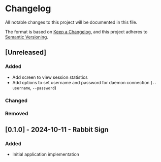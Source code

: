 # Changelog

All notable changes to this project will be documented in this file.

The format is based on [Keep a Changelog](https://keepachangelog.com/en/1.1.0/),
and this project adheres to [Semantic Versioning](https://semver.org/spec/v2.0.0.html).

## [Unreleased]

### Added

- Add screen to view session statistics
- Add options to set username and password for daemon connection (`--username`, `--password`)

### Changed

### Removed

## [0.1.0] - 2024-10-11 - Rabbit Sign

### Added

- Initial application implementation
